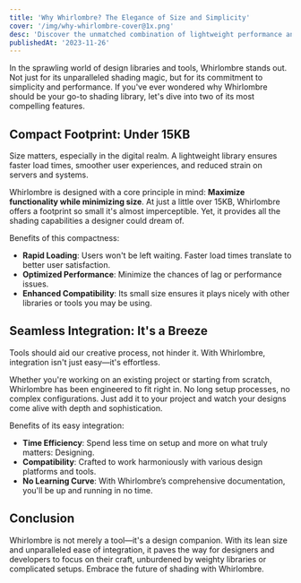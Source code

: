 ```yaml
---
title: 'Why Whirlombre? The Elegance of Size and Simplicity'
cover: '/img/why-whirlombre-cover@1x.png'
desc: 'Discover the unmatched combination of lightweight performance and seamless integration that sets Whirlombre apart in the world of design libraries.'
publishedAt: '2023-11-26'
---
```


In the sprawling world of design libraries and tools, Whirlombre stands out. Not just for its unparalleled shading magic, but for its commitment to simplicity and performance. If you've ever wondered why Whirlombre should be your go-to shading library, let's dive into two of its most compelling features.

## Compact Footprint: Under 15KB

Size matters, especially in the digital realm. A lightweight library ensures faster load times, smoother user experiences, and reduced strain on servers and systems.

Whirlombre is designed with a core principle in mind: **Maximize functionality while minimizing size**. At just a little over 15KB, Whirlombre offers a footprint so small it's almost imperceptible. Yet, it provides all the shading capabilities a designer could dream of.

Benefits of this compactness:

- **Rapid Loading**: Users won't be left waiting. Faster load times translate to better user satisfaction.
- **Optimized Performance**: Minimize the chances of lag or performance issues.
- **Enhanced Compatibility**: Its small size ensures it plays nicely with other libraries or tools you may be using.

## Seamless Integration: It's a Breeze

Tools should aid our creative process, not hinder it. With Whirlombre, integration isn't just easy—it's effortless.

Whether you're working on an existing project or starting from scratch, Whirlombre has been engineered to fit right in. No long setup processes, no complex configurations. Just add it to your project and watch your designs come alive with depth and sophistication.

Benefits of its easy integration:

- **Time Efficiency**: Spend less time on setup and more on what truly matters: Designing.
- **Compatibility**: Crafted to work harmoniously with various design platforms and tools.
- **No Learning Curve**: With Whirlombre’s comprehensive documentation, you'll be up and running in no time.

## Conclusion

Whirlombre is not merely a tool—it's a design companion. With its lean size and unparalleled ease of integration, it paves the way for designers and developers to focus on their craft, unburdened by weighty libraries or complicated setups. Embrace the future of shading with Whirlombre.
